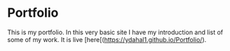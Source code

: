 # Portfolio
This is my portfolio. In this very basic site I have my introduction and list of some of my work. It is live [here[(https://ydahal1.github.io/Portfolio/). 
